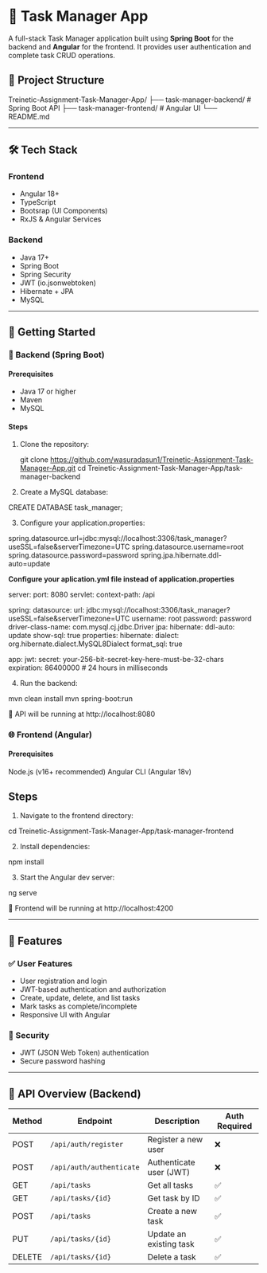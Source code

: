 # 📝 Task Manager App

A full-stack Task Manager application built using **Spring Boot** for the backend and **Angular** for the frontend. It provides user authentication and complete task CRUD operations.

## 📁 Project Structure

Treinetic-Assignment-Task-Manager-App/
├── task-manager-backend/ # Spring Boot API
├── task-manager-frontend/ # Angular UI
└── README.md

---
## 🛠️ Tech Stack

### Frontend
- Angular 18+
- TypeScript
- Bootsrap (UI Components)
- RxJS & Angular Services

### Backend
- Java 17+
- Spring Boot
- Spring Security
- JWT (io.jsonwebtoken)
- Hibernate + JPA
- MySQL

---

## 🚀 Getting Started

### 🔧 Backend (Spring Boot)

#### Prerequisites

- Java 17 or higher
- Maven
- MySQL

#### Steps

1. Clone the repository:

   git clone https://github.com/wasuradasun1/Treinetic-Assignment-Task-Manager-App.git
   cd Treinetic-Assignment-Task-Manager-App/task-manager-backend

2. Create a MySQL database:

CREATE DATABASE task_manager;

3. Configure your application.properties:

spring.datasource.url=jdbc:mysql://localhost:3306/task_manager?useSSL=false&serverTimezone=UTC
spring.datasource.username=root
spring.datasource.password=password
spring.jpa.hibernate.ddl-auto=update

**Configure your aplication.yml file instead of application.properties**

server:
port: 8080
servlet:
context-path: /api

spring:
datasource:
url: jdbc:mysql://localhost:3306/task_manager?useSSL=false&serverTimezone=UTC
username: root
password: password
driver-class-name: com.mysql.cj.jdbc.Driver
jpa:
hibernate:
ddl-auto: update
show-sql: true
properties:
hibernate:
dialect: org.hibernate.dialect.MySQL8Dialect
format_sql: true

app:
jwt:
secret: your-256-bit-secret-key-here-must-be-32-chars
expiration: 86400000 # 24 hours in milliseconds

4. Run the backend:

mvn clean install
mvn spring-boot:run

📍 API will be running at http://localhost:8080

### 🌐 Frontend (Angular)

#### Prerequisites

Node.js (v16+ recommended)
Angular CLI (Angular 18v)

## Steps

1. Navigate to the frontend directory:

cd Treinetic-Assignment-Task-Manager-App/task-manager-frontend

2. Install dependencies:

npm install

3. Start the Angular dev server:

ng serve

📍 Frontend will be running at http://localhost:4200

---

## 🚀 Features

### ✅ User Features
- User registration and login
- JWT-based authentication and authorization
- Create, update, delete, and list tasks
- Mark tasks as complete/incomplete
- Responsive UI with Angular

### 🔐 Security
- JWT (JSON Web Token) authentication
- Secure password hashing
---

## 🧪 API Overview (Backend)

| Method | Endpoint                  | Description              | Auth Required  |
|--------|---------------------------|--------------------------|----------------|
| POST   | `/api/auth/register`      | Register a new user      | ❌            |
| POST   | `/api/auth/authenticate`  | Authenticate user (JWT)  | ❌            |
| GET    | `/api/tasks`              | Get all tasks            | ✅            |
| GET    | `/api/tasks/{id}`         | Get task by ID           | ✅            |
| POST   | `/api/tasks`              | Create a new task        | ✅            |
| PUT    | `/api/tasks/{id}`         | Update an existing task  | ✅            |
| DELETE | `/api/tasks/{id}`         | Delete a task            | ✅            |
